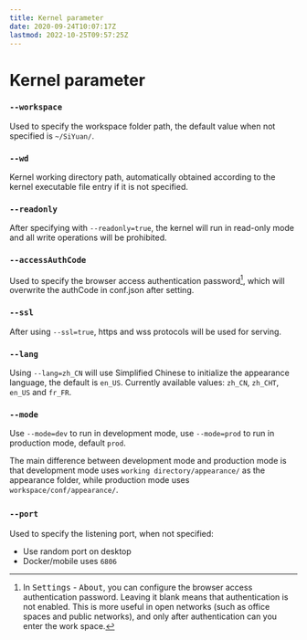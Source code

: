 ```yaml
---
title: Kernel parameter
date: 2020-09-24T10:07:17Z
lastmod: 2022-10-25T09:57:25Z
---
```


# Kernel parameter

### `--workspace`

Used to specify the workspace folder path, the default value when not specified is `~/SiYuan/`.

### `--wd`

Kernel working directory path, automatically obtained according to the kernel executable file entry if it is not specified.

### `--readonly`

After specifying with `--readonly=true`, the kernel will run in read-only mode and all write operations will be prohibited.

### `--accessAuthCode`

Used to specify the browser access authentication password[^1], which will overwrite the authCode in conf.json after setting.

### `--ssl`

After using `--ssl=true`, https and wss protocols will be used for serving.

### `--lang`

Using `--lang=zh_CN` will use Simplified Chinese to initialize the appearance language, the default is `en_US`. Currently available values: `zh_CN`, `zh_CHT`, `en_US` and `fr_FR`.

### `--mode`

Use `--mode=dev` to run in development mode, use `--mode=prod` to run in production mode, default `prod`.

The main difference between development mode and production mode is that development mode uses `working directory/appearance/` as the appearance folder, while production mode uses `workspace/conf/appearance/`.

### `--port`​

Used to specify the listening port, when not specified:

* Use random port on desktop
* Docker/mobile uses `6806`​

[^1]: In <kbd>Settings</kbd> - <kbd>About</kbd>, you can configure the browser access authentication password. Leaving it blank means that authentication is not enabled. This is more useful in open networks (such as office spaces and public networks), and only after authentication can you enter the work space.
